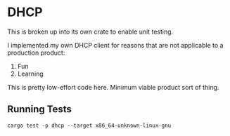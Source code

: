 # DHCP

This is broken up into its own crate to enable unit testing.

I implemented my own DHCP client for reasons that are not applicable to a production product:

1. Fun
2. Learning

This is pretty low-effort code here.
Minimum viable product sort of thing.

## Running Tests

```
cargo test -p dhcp --target x86_64-unknown-linux-gnu
```
